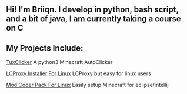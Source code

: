 ## Hi! I'm Briiqn. I develop in python, bash script, and a bit of java, I am currently taking a course on C


## My Projects Include:
[TuxClicker](https://github.com/Briiqn/TuxClicker/blob/main/README.md) A python3 Minecraft AutoClicker 

[LCProxy Installer For Linux](https://github.com/Briiqn/LCProxy-Installer-Linux) LCProxy but easy for linux users 


[Mod Coder Pack For Linux](https://github.com/Briiqn/Mod-Coder-Pack-For-Linux) Easily setup Minecraft for eclipse/intellij
